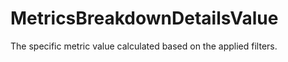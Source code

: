 # MetricsBreakdownDetailsValue

The specific metric value calculated based on the applied filters.

